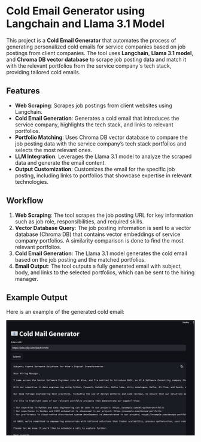 # Cold Email Generator using Langchain and Llama 3.1 Model

This project is a **Cold Email Generator** that automates the process of generating personalized cold emails for service companies based on job postings from client companies. The tool uses **Langchain**, **Llama 3.1 model**, and **Chroma DB vector database** to scrape job posting data and match it with the relevant portfolios from the service company's tech stack, providing tailored cold emails.

## Features
- **Web Scraping**: Scrapes job postings from client websites using Langchain.
- **Cold Email Generation**: Generates a cold email that introduces the service company, highlights the tech stack, and links to relevant portfolios.
- **Portfolio Matching**: Uses Chroma DB vector database to compare the job posting data with the service company’s tech stack portfolios and selects the most relevant ones.
- **LLM Integration**: Leverages the Llama 3.1 model to analyze the scraped data and generate the email content.
- **Output Customization**: Customizes the email for the specific job posting, including links to portfolios that showcase expertise in relevant technologies.

## Workflow
1. **Web Scraping**: The tool scrapes the job posting URL for key information such as job role, responsibilities, and required skills.
2. **Vector Database Query**: The job posting information is sent to a vector database (Chroma DB) that contains vector embeddings of service company portfolios. A similarity comparison is done to find the most relevant portfolios.
3. **Cold Email Generation**: The Llama 3.1 model generates the cold email based on the job posting and the matched portfolios.
4. **Email Output**: The tool outputs a fully generated email with subject, body, and links to the selected portfolios, which can be sent to the hiring manager.

## Example Output

Here is an example of the generated cold email:

![Cold Email Output](./Output.png)


